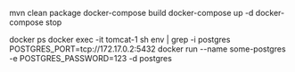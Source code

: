 mvn clean package
docker-compose build
docker-compose up -d
docker-compose stop

docker ps
docker exec -it  tomcat-1 sh
env | grep -i postgres
POSTGRES_PORT=tcp://172.17.0.2:5432
docker run --name some-postgres -e POSTGRES_PASSWORD=123 -d postgres





